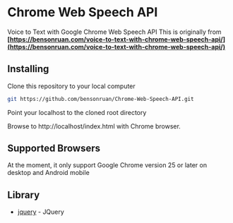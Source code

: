 # Chrome Web Speech API
 Voice to Text with Google Chrome Web Speech API
 This is originally from
**[https://bensonruan.com/voice-to-text-with-chrome-web-speech-api/](https://bensonruan.com/voice-to-text-with-chrome-web-speech-api/)**
 
 
## Installing
Clone this repository to your local computer
``` bash
git https://github.com/bensonruan/Chrome-Web-Speech-API.git
```
Point your localhost to the cloned root directory

Browse to http://localhost/index.html with Chrome browser.

## Supported Browsers
At the moment, it only support Google Chrome version 25 or later on desktop and Android mobile

## Library
* [jquery](https://code.jquery.com/jquery-3.3.1.min.js) - JQuery

